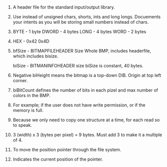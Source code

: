 1.  A header file for the standard input/output library. 

2.  Use instead of unsigned chars, shorts, ints and long longs. 
    Docuements your intents as you will be storing small numbers instead of chars.
    
3.  BYTE - 1 byte
    DWORD - 4 bytes
    LONG - 4 bytes
    WORD - 2 bytes

4.  HEX - 0x42 0x4D

5.  bfSize - BITMAPFILEHEADER Size
    Whole BMP, includes headerfile, which includes bisize.
    
    biSize - BITMANINFOHEADER size
    biSize is constant, 40 bytes.
    
6.  Negative biHeight means the bitmap is a top-down DIB. 
    Origin at top left corner.

7.  biBitCount defines the number of bits in each pizel and max number of colors in the BMP.

8.  For example; if the user does not have write permission, or if the memory is full.

9.  Because we only need to copy one structure at a time, for each read so to speak.

10. 3 (width) x 3 (bytes per pixel) = 9 bytes. Must add 3 to make it a multiple of 4.

11. To move the position pointer through the file system.

12. Indicates the current position of the pointer.
